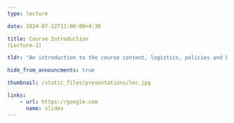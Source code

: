 ```yaml
---
type: lecture

date: 2024-07-22T11:00:00+4:30

title: Course Introduction  
(Lecture-1)

tldr: "An introduction to the course content, logistics, policies and background."

hide_from_announcments: true

thumbnail: /static_files/presentations/lec.jpg

links: 
    - url: https://google.com
      name: slides  
---
```

